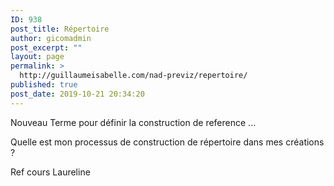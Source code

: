```yaml
---
ID: 938
post_title: Répertoire
author: gicomadmin
post_excerpt: ""
layout: page
permalink: >
  http://guillaumeisabelle.com/nad-previz/repertoire/
published: true
post_date: 2019-10-21 20:34:20
---
```

<!-- wp:paragraph -->

Nouveau Terme pour définir la construction de reference ...

<!-- /wp:paragraph -->

<!-- wp:paragraph -->

Quelle est mon processus de construction de répertoire dans mes créations ?

<!-- /wp:paragraph -->

<!-- wp:paragraph -->

Ref cours Laureline 

<!-- /wp:paragraph -->